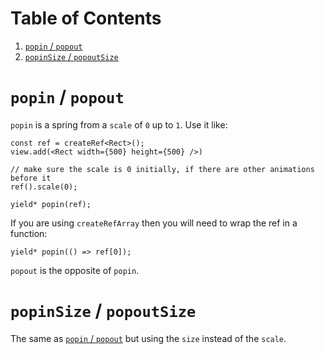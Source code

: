 
# Table of Contents

1.  [`popin` / `popout`](#org6d9aeee)
2.  [`popinSize` / `popoutSize`](#orga013dad)



<a id="org6d9aeee"></a>

# `popin` / `popout`

`popin` is a spring from a `scale` of `0` up to `1`. Use it like:

    const ref = createRef<Rect>();
    view.add(<Rect width={500} height={500} />)
    
    // make sure the scale is 0 initially, if there are other animations before it
    ref().scale(0);
    
    yield* popin(ref);

If you are using `createRefArray` then you will need to wrap the ref in a function:

    yield* popin(() => ref[0]);

`popout` is the opposite of `popin`.


<a id="orga013dad"></a>

# `popinSize` / `popoutSize`

The same as [`popin` / `popout`](#org6d9aeee) but using the `size` instead of the `scale`.

